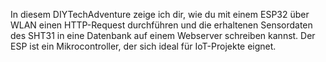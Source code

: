 In diesem DIYTechAdventure zeige ich dir, wie du mit einem ESP32
über WLAN einen HTTP-Request durchführen und die erhaltenen Sensordaten 
des SHT31 in eine Datenbank auf einem Webserver schreiben kannst. 
Der ESP ist ein Mikrocontroller, der sich ideal für IoT-Projekte eignet.
